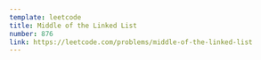 ```yaml
---
template: leetcode
title: Middle of the Linked List
number: 876
link: https://leetcode.com/problems/middle-of-the-linked-list
---
```

